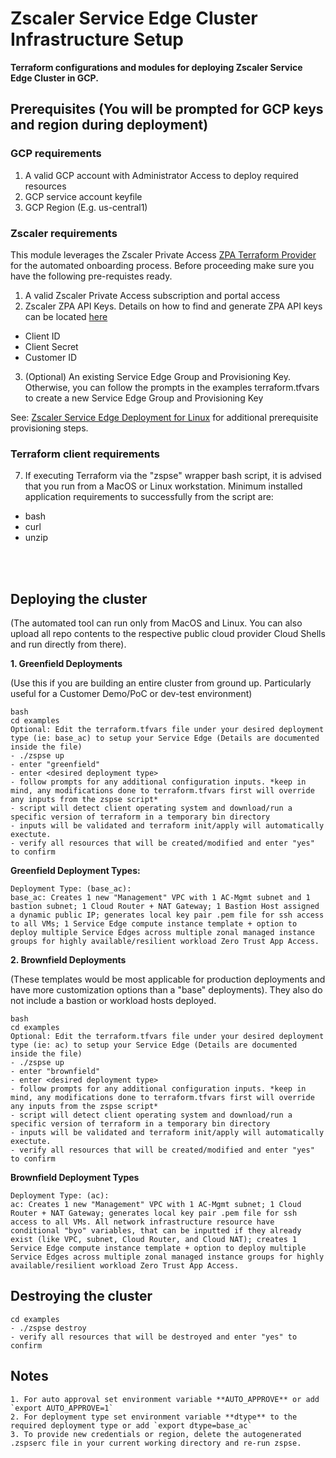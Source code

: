 # Zscaler Service Edge Cluster Infrastructure Setup

**Terraform configurations and modules for deploying Zscaler Service Edge Cluster in GCP.**

## Prerequisites (You will be prompted for GCP keys and region during deployment)

### **GCP requirements**

1.  A valid GCP account with Administrator Access to deploy required resources
2.  GCP service account keyfile
3.  GCP Region (E.g. us-central1)

### Zscaler requirements
This module leverages the Zscaler Private Access [ZPA Terraform Provider](https://registry.terraform.io/providers/zscaler/zpa/latest/docs) for the automated onboarding process. Before proceeding make sure you have the following pre-requistes ready.

1. A valid Zscaler Private Access subscription and portal access
2. Zscaler ZPA API Keys. Details on how to find and generate ZPA API keys can be located [here](https://help.zscaler.com/zpa/about-api-keys#:~:text=An%20API%20key%20is%20required,from%20the%20API%20Keys%20page)
- Client ID
- Client Secret
- Customer ID
3. (Optional) An existing Service Edge Group and Provisioning Key. Otherwise, you can follow the prompts in the examples terraform.tfvars to create a new Service Edge Group and Provisioning Key

See: [Zscaler Service Edge Deployment for Linux](https://help.zscaler.com/zpa/private-service-edge-deployment-guide-linux) for additional prerequisite provisioning steps.

### **Terraform client requirements**
7. If executing Terraform via the "zspse" wrapper bash script, it is advised that you run from a MacOS or Linux workstation. Minimum installed application requirements to successfully from the script are:
- bash
- curl
- unzip
<br>
<br>

## Deploying the cluster
(The automated tool can run only from MacOS and Linux. You can also upload all repo contents to the respective public cloud provider Cloud Shells and run directly from there).   
 
**1. Greenfield Deployments**

(Use this if you are building an entire cluster from ground up.
 Particularly useful for a Customer Demo/PoC or dev-test environment)

```
bash
cd examples
Optional: Edit the terraform.tfvars file under your desired deployment type (ie: base_ac) to setup your Service Edge (Details are documented inside the file)
- ./zspse up
- enter "greenfield"
- enter <desired deployment type>
- follow prompts for any additional configuration inputs. *keep in mind, any modifications done to terraform.tfvars first will override any inputs from the zspse script*
- script will detect client operating system and download/run a specific version of terraform in a temporary bin directory
- inputs will be validated and terraform init/apply will automatically exectute.
- verify all resources that will be created/modified and enter "yes" to confirm
```

**Greenfield Deployment Types:**

```
Deployment Type: (base_ac):
base_ac: Creates 1 new "Management" VPC with 1 AC-Mgmt subnet and 1 bastion subnet; 1 Cloud Router + NAT Gateway; 1 Bastion Host assigned a dynamic public IP; generates local key pair .pem file for ssh access to all VMs; 1 Service Edge compute instance template + option to deploy multiple Service Edges across multiple zonal managed instance groups for highly available/resilient workload Zero Trust App Access.
```

**2. Brownfield Deployments**

(These templates would be most applicable for production deployments and have more customization options than a "base" deployments). They also do not include a bastion or workload hosts deployed.

```
bash
cd examples
Optional: Edit the terraform.tfvars file under your desired deployment type (ie: ac) to setup your Service Edge (Details are documented inside the file)
- ./zspse up
- enter "brownfield"
- enter <desired deployment type>
- follow prompts for any additional configuration inputs. *keep in mind, any modifications done to terraform.tfvars first will override any inputs from the zspse script*
- script will detect client operating system and download/run a specific version of terraform in a temporary bin directory
- inputs will be validated and terraform init/apply will automatically exectute.
- verify all resources that will be created/modified and enter "yes" to confirm
```

**Brownfield Deployment Types**

```
Deployment Type: (ac):
ac: Creates 1 new "Management" VPC with 1 AC-Mgmt subnet; 1 Cloud Router + NAT Gateway; generates local key pair .pem file for ssh access to all VMs. All network infrastructure resource have conditional "byo" variables, that can be inputted if they already exist (like VPC, subnet, Cloud Router, and Cloud NAT); creates 1 Service Edge compute instance template + option to deploy multiple Service Edges across multiple zonal managed instance groups for highly available/resilient workload Zero Trust App Access.
```

## Destroying the cluster
```
cd examples
- ./zspse destroy
- verify all resources that will be destroyed and enter "yes" to confirm
```

## Notes
```
1. For auto approval set environment variable **AUTO_APPROVE** or add `export AUTO_APPROVE=1`
2. For deployment type set environment variable **dtype** to the required deployment type or add `export dtype=base_ac`
3. To provide new credentials or region, delete the autogenerated .zspserc file in your current working directory and re-run zspse.
```
